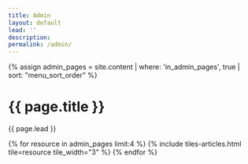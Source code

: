 ```yaml
---
title: Admin
layout: default
lead: ''
description:
permalink: /admin/
---
```

{% assign admin_pages = site.content | where: 'in_admin_pages', true | sort: "menu_sort_order" %}

<div class="container container-fluid page-layout">
  <div class="row center-xs">
    <div class="col-xs-12 col-sm-10 col-md-8">
      <h1 class="page-title">{{ page.title }}</h1>
      <p class="lead">{{ page.lead }}</p>
    </div>
  </div>
</div>
<section class="container container-fluid page-section">
  <div class="row center-xs">
  {% for resource in admin_pages limit:4 %}
    {% include tiles-articles.html tile=resource tile_width="3" %}
  {% endfor %}
  </div>
</section>
